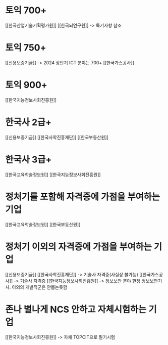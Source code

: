 # 토익 700+
[[한국산업기술기획평가원]]
[[한국뇌연구원]] -> 특기사항 참조

# 토익 750+
[[신용보증기금]] -> 2024 상반기 ICT 분야는 700+
[[한국가스공사]]

# 토익 900+
[[한국지능정보사회진흥원]]

# 한국사 2급+
[[신용보증기금]]
[[한국사학진흥재단]]
[[한국부동산원]]

# 한국사 3급+
[[한국교육학술정보원]]
[[한국지능정보사회진흥원]]
# 정처기를 포함해 자격증에 가점을 부여하는 기업
[[한국교육학술정보원]]
[[한국부동산원]]

# 정처기 이외의 자격증에 가점을 부여하는 기업
[[신용보증기금]]
[[한국사학진흥재단]] -> 기술사 자격증(사실상 불가능)
[[한국가스공사]] -> 기술사 자격증
[[한국지능정보사회진흥원]] -> 정보보안 분야 한정 정보보안기사. 이외의 개발직군은 안뽑는듯함

# 존나 별나게 NCS 안하고 자체시험하는 기업
[[한국지능정보사회진흥원]] -> 자체 TOPCIT으로 필기시험
